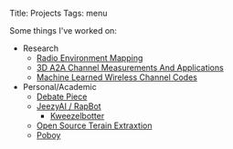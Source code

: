 Title: Projects
Tags: menu

Some things I've worked on:

* Research
    - [Radio Environment Mapping]({filename}./projects/rem.md)
    - [3D A2A Channel Measurements And Applications]({filename}./projects/a2a_3d.md)
    <!-- - [Distributed Beamforming with UAVs]({filename}./projects/dtbf.md) -->
    - [Machine Learned Wireless Channel Codes]({filename}./projects/mlcc.md)
* Personal/Academic
    - [Debate Piece]({filename}./projects/debate.md)
    - [JeezyAI / RapBot]({filename}./projects/jeezy.md)
        - [Kweezelbotter]({filename}./projects/kweezy.md)
    - [Open Source Terain Extraxtion]({filename}./projects/oste.md)
    - [Poboy]({filename}./projects/poboy.md)
